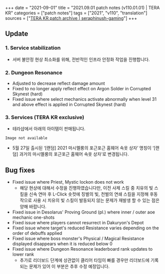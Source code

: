 +++
date = "2021-09-01"
title = "2021.09.01 patch notes (v110.01.01) | TERA KR"
categories = ["patch notes"]
tags = ["2021", "v110", "translation"]
sources = ["[TERA KR patch archive | seraphinush-gaming](/ko/patch/2021/v110-01-01)"]
+++

## Update

### **1.** Service stabilization
- 서버 불안정 현상 최소화를 위해, 전반적인 인프라 안정화 작업을 진행합니다.

### **2.** Dungeon Resonance
- Adjusted to decrease reflect damage amount
- Fixed to no longer apply reflect effect on Argon Solder in Corrupted Skynest (hard)
- Fixed issue where select mechanics activate abnormally when level 31 and above effect is applied in Corrupted Skynest (hard)

### **3.** Services (TERA KR exclusive)
- 테라샵에서 아래의 아이템이 판매됩니다.

`Image not available`

- 5월 27일 출시된 ‘[랜덤] 2021 마시멜룽의 포근포근 홈웨어 속옷 상자’ 명칭이 ‘[랜덤] 과거의 마시멜룽의 포근포근 홈웨어 속옷 상자’로 변경됩니다.

## Bug fixes

- Fixed issue where Priest, Mystic lockon does not work
  - 해당 현상에 대해서 수정을 진행하였습니다만, 이전 사제 스킬 중 치유의 빛 스킬을 신속 연마 후 L-Click 숏컷에 징벌의 빛, 천벌의 연쇄 스킬을 지정해 후동작으로 사용 시 치유의 빛 스킬이 발동되지 않는 문제가 재발생 할 수 있는 점은 양해 바랍니다.
- Fixed issue in Desolarus' Proving Ground (pl.) where inner / outer aoe mechanic one-shots
- Fixed issue where players cannot resurrect in Dakuryon's Depot
- Fixed issue where target's reduced Resistance varies depending on the order of debuffs applied
- Fixed issue where boss monster's Physical / Magical Resistance displayed disappears when it is reduced below 0
- Fixed issue where Dungeon Resonance leaderboard rank updates to lower rank
  - 추가로 리더보드 단계에 상관없이 클리어 타임이 빠를 경우만 리더보드에 기록되는 문제가 있어 이 부분은 추후 수정 예정입니다.

